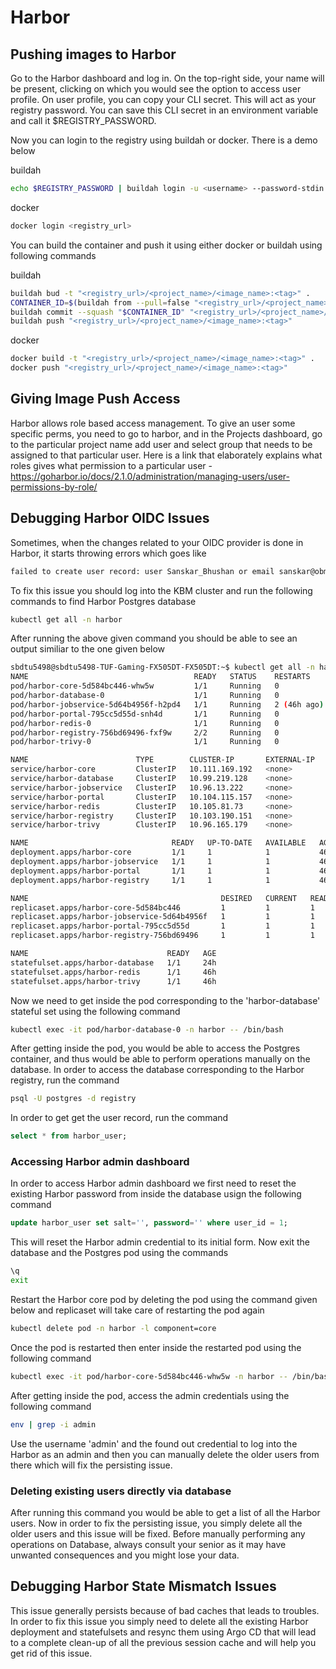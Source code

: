 # Harbor

## Pushing images to Harbor

Go to the Harbor dashboard and log in. On the top-right side, your name will be present, clicking on which you would see the option to access user profile. On user profile, you can copy your CLI secret. This will act as your registry password. You can save this CLI secret in an environment variable and call it $REGISTRY_PASSWORD. 

Now you can login to the registry using buildah or docker. There is a demo below

buildah

```bash
echo $REGISTRY_PASSWORD | buildah login -u <username> --password-stdin <registry_url>
```

docker

```bash
docker login <registry_url>
```

You can build the container and push it using either docker or buildah using following commands

buildah

```bash
buildah bud -t "<registry_url>/<project_name>/<image_name>:<tag>" .
CONTAINER_ID=$(buildah from --pull=false "<registry_url>/<project_name>/<image_name>:<tag>") # not necessary
buildah commit --squash "$CONTAINER_ID" "<registry_url>/<project_name>/<image_name>:<tag>" # not necessary
buildah push "<registry_url>/<project_name>/<image_name>:<tag>"
```

docker

```bash
docker build -t "<registry_url>/<project_name>/<image_name>:<tag>" .
docker push "<registry_url>/<project_name>/<image_name>:<tag>"
```

## Giving Image Push Access

Harbor allows role based access management. To give an user some specific perms, you need to go to harbor, and in the Projects dashboard, go to the particular project name add user and select group that needs to be assigned to that particular user. Here is a link that elaborately explains what roles gives what permission to a particular user - https://goharbor.io/docs/2.1.0/administration/managing-users/user-permissions-by-role/

## Debugging Harbor OIDC Issues

Sometimes, when the changes related to your OIDC provider is done in Harbor, it starts throwing errors which goes like

```bash
failed to create user record: user Sanskar_Bhushan or email sanskar@obmondo.com already exists
```

To fix this issue you should log into the KBM cluster and run the following commands to find Harbor Postgres database

```bash
kubectl get all -n harbor
```

After running the above given command you should be able to see an output similiar to the one given below

```bash
sbdtu5498@sbdtu5498-TUF-Gaming-FX505DT-FX505DT:~$ kubectl get all -n harbor
NAME                                     READY   STATUS    RESTARTS      AGE
pod/harbor-core-5d584bc446-whw5w         1/1     Running   0             27m
pod/harbor-database-0                    1/1     Running   0             24h
pod/harbor-jobservice-5d64b4956f-h2pd4   1/1     Running   2 (46h ago)   46h
pod/harbor-portal-795cc5d55d-snh4d       1/1     Running   0             46h
pod/harbor-redis-0                       1/1     Running   0             46h
pod/harbor-registry-756bd69496-fxf9w     2/2     Running   0             46h
pod/harbor-trivy-0                       1/1     Running   0             46h

NAME                        TYPE        CLUSTER-IP       EXTERNAL-IP   PORT(S)             AGE
service/harbor-core         ClusterIP   10.111.169.192   <none>        80/TCP              2d17h
service/harbor-database     ClusterIP   10.99.219.128    <none>        5432/TCP            5d19h
service/harbor-jobservice   ClusterIP   10.96.13.222     <none>        80/TCP              2d17h
service/harbor-portal       ClusterIP   10.104.115.157   <none>        80/TCP              2d17h
service/harbor-redis        ClusterIP   10.105.81.73     <none>        6379/TCP            2d17h
service/harbor-registry     ClusterIP   10.103.190.151   <none>        5000/TCP,8080/TCP   2d17h
service/harbor-trivy        ClusterIP   10.96.165.179    <none>        8080/TCP            2d17h

NAME                                READY   UP-TO-DATE   AVAILABLE   AGE
deployment.apps/harbor-core         1/1     1            1           46h
deployment.apps/harbor-jobservice   1/1     1            1           46h
deployment.apps/harbor-portal       1/1     1            1           46h
deployment.apps/harbor-registry     1/1     1            1           46h

NAME                                           DESIRED   CURRENT   READY   AGE
replicaset.apps/harbor-core-5d584bc446         1         1         1       46h
replicaset.apps/harbor-jobservice-5d64b4956f   1         1         1       46h
replicaset.apps/harbor-portal-795cc5d55d       1         1         1       46h
replicaset.apps/harbor-registry-756bd69496     1         1         1       46h

NAME                               READY   AGE
statefulset.apps/harbor-database   1/1     24h
statefulset.apps/harbor-redis      1/1     46h
statefulset.apps/harbor-trivy      1/1     46h
```

Now we need to get inside the pod corresponding to the 'harbor-database' stateful set using the following command

```bash
kubectl exec -it pod/harbor-database-0 -n harbor -- /bin/bash
```

After getting inside the pod, you would be able to access the Postgres container, and thus would be able to perform operations manually on the database. In order to access the database corresponding to the Harbor registry, run the command

```bash
psql -U postgres -d registry
```

In order to get get the user record, run the command

```sql
select * from harbor_user;
```

### Accessing Harbor admin dashboard

In order to access Harbor admin dashboard we first need to reset the existing Harbor password from inside the database usign the following command

```sql
update harbor_user set salt='', password='' where user_id = 1;
```

This will reset the Harbor admin credential to its initial form. Now exit the database and the Postgres pod using the commands

```bash
\q
exit
```

Restart the Harbor core pod by deleting the pod using the command given below and replicaset will take care of restarting the pod again

```bash
kubectl delete pod -n harbor -l component=core
```

Once the pod is restarted then enter inside the restarted pod using the following command

```bash
kubectl exec -it pod/harbor-core-5d584bc446-whw5w -n harbor -- /bin/bash
```

After getting inside the pod, access the admin credentials using the following command

```bash
env | grep -i admin
```

Use the username 'admin' and the found out credential to log into the Harbor as an admin and then you can manually delete the older users from there which will fix the persisting issue.

### Deleting existing users directly via database

After running this command you would be able to get a list of all the Harbor users. Now in order to fix the persisting issue, you simply delete all the older users and this issue will be fixed. Before manually performing any operations on Database, always consult your senior as it may have unwanted consequences and you might lose your data.

## Debugging Harbor State Mismatch Issues

This issue generally persists because of bad caches that leads to troubles. In order to fix this issue you simply need to delete all the existing Harbor deployment and statefulsets and resync them using Argo CD that will lead to a complete clean-up of all the previous session cache and will help you get rid of this issue.

